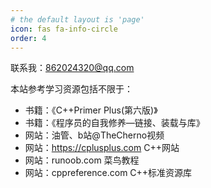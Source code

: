 ```yaml
---
# the default layout is 'page'
icon: fas fa-info-circle
order: 4
---
```


联系我：862024320@qq.com

本站参考学习资源包括不限于：
- 书籍：《C++Primer Plus(第六版)》
- 书籍：《程序员的自我修养—链接、装载与库》
- 网站：油管、b站@TheCherno视频
- 网站：https://cplusplus.com C++网站
- 网站：runoob.com 菜鸟教程
- 网站：cppreference.com C++标准资源库
